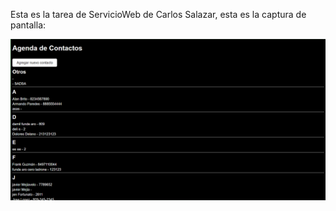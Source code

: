 Esta es la tarea de ServicioWeb de Carlos Salazar, esta es la captura de pantalla:

![Mi captura de pantalla](Screenshot.PNG)